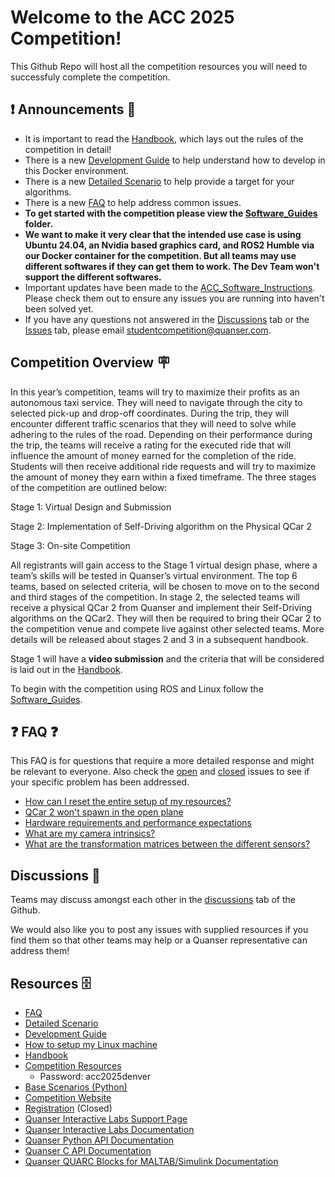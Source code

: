 # Welcome to the ACC 2025 Competition!

This Github Repo will host all the competition resources you will need to successfuly complete the competition.

## ❗ Announcements 🎤

- It is important to read the [Handbook](https://github.com/quanser/ACC-Competition-2025/tree/main/Handbook), which lays out the rules of the competition in detail!
- There is a new [Development Guide](https://github.com/quanser/ACC-Competition-2025/blob/main/Software_Guides/Development%20Guide.md) to help understand how to develop in this Docker environment.
- There is a new [Detailed Scenario](https://github.com/quanser/ACC-Competition-2025/blob/main/Detailed_Scenario.md) to help provide a target for your algorithms.
- There is a new [FAQ](https://github.com/quanser/ACC-Competition-2025/blob/main/Software_Guides/FAQ.md) to help address common issues.
- **To get started with the competition please view the [Software_Guides](https://github.com/quanser/ACC-Competition-2025/blob/main/Software_Guides/ACC%20Software%20Setup%20Instructions.md) folder.**
- **We want to make it very clear that the intended use case is using Ubuntu 24.04, an Nvidia based graphics card, and ROS2 Humble via our Docker container for the competition. But all teams may use different softwares if they can get them to work. The Dev Team won't support the different softwares.**
- Important updates have been made to the [ACC_Software_Instructions](https://github.com/quanser/ACC-Competition-2025/blob/main/Software_Guides/ACC%20Software%20Setup%20Instructions.md). Please check them out to ensure any issues you are running into haven't been solved yet.
- If you have any questions not answered in the [Discussions](https://github.com/quanser/ACC-Competition-2025/discussions) tab or the [Issues](https://github.com/quanser/ACC-Competition-2025/issues) tab, please email studentcompetition@quanser.com.

## Competition Overview 🪧

In this year’s competition, teams will try to maximize their profits as an autonomous taxi service. They will need to navigate through the city to selected pick-up and drop-off coordinates. During the trip, they will encounter different traffic scenarios that they will need to solve while adhering to the rules of the road. Depending on their performance during the trip, the teams will receive a rating for the executed ride that will influence the amount of money earned for the completion of the ride. Students will then receive additional ride requests and will try to maximize the amount of money they earn within a fixed timeframe.
The three stages of the competition are outlined below:

Stage 1: Virtual Design and Submission

Stage 2: Implementation of Self-Driving algorithm on the Physical QCar 2

Stage 3: On-site Competition  

All registrants will gain access to the Stage 1 virtual design phase, where a team’s skills will be tested in Quanser’s virtual environment. The top 6 teams, based on selected criteria, will be chosen to move on to the second and third stages of the competition.
In stage 2, the selected teams will receive a physical QCar 2 from Quanser and implement their Self-Driving algorithms on the  QCar2. They will then be required to bring their QCar 2 to the competition venue and compete live against other selected teams.
More details will be released about stages 2 and 3 in a subsequent handbook.

Stage 1 will have a **video submission** and the criteria that will be considered is laid out in the [Handbook](https://github.com/quanser/ACC-Competition-2025/tree/main/Handbook).

To begin with the competition using ROS and Linux follow the [Software_Guides](https://github.com/quanser/ACC-Competition-2025/blob/main/Software_Guides/ACC%20Software%20Setup%20Instructions.md).

## ❓ FAQ ❓

This FAQ is for questions that require a more detailed response and might be relevant to everyone. Also check the [open](https://github.com/quanser/ACC-Competition-2025/issues) and [closed](https://github.com/quanser/ACC-Competition-2025/issues?q=is%3Aissue%20state%3Aclosed) issues to see if your specific problem has been addressed.

- [How can I reset the entire setup of my resources?](https://github.com/quanser/ACC-Competition-2025/blob/main/Software_Guides/FAQ.md#how-can-i-reset-the-entire-setup-of-my-resources)
- [QCar 2 won't spawn in the open plane](https://github.com/quanser/ACC-Competition-2025/blob/main/Software_Guides/FAQ.md#how-can-i-reset-the-entire-setup-of-my-resources)
- [Hardware requirements and performance expectations](https://github.com/quanser/ACC-Competition-2025/blob/main/Software_Guides/FAQ.md#hardware-requirements-and-performance-expectations)
- [What are my camera intrinsics?](https://github.com/quanser/ACC-Competition-2025/blob/main/Software_Guides/FAQ.md#what-are-my-camera-intrinsics)
- [What are the transformation matrices between the different sensors?](http://github.com/quanser/ACC-Competition-2025/blob/main/Software_Guides/FAQ.md#what-are-the-transformation-matrices-between-the-different-sensors)

## Discussions 📣

Teams may discuss amongst each other in the [discussions](https://github.com/quanser/ACC-Competition-2025/discussions) tab of the Github.

We would also like you to post any issues with supplied resources if you find them so that other teams may help or a Quanser representative can address them!

## Resources 🗄️

- [FAQ](https://github.com/quanser/ACC-Competition-2025/blob/main/Software_Guides/FAQ.md)
- [Detailed Scenario](https://github.com/quanser/ACC-Competition-2025/blob/main/Detailed_Scenario.md)
- [Development Guide](https://github.com/quanser/ACC-Competition-2025/blob/main/Software_Guides/Development%20Guide.md)
- [How to setup my Linux machine](https://github.com/quanser/ACC-Competition-2025/blob/main/Software_Guides/ACC%20Software%20Setup%20Instructions.md)
- [Handbook](https://github.com/quanser/ACC-Competition-2025/tree/main/Handbook)
- [Competition Resources](https://quanserinc.box.com/s/g2690n3jwbhquwr8uqdz0b45m5wx945z)
  - Password: acc2025denver
- [Base Scenarios (Python)](https://github.com/quanser/ACC-Competition-2025/tree/main/Docker/virtual_qcar2/python/Base_Scenarios_Python)
- [Competition Website](https://www.quanser.com/winners/2025-american-control-conference-self-driving-car-student-competition/)
- [Registration](https://forms.office.com/Pages/ResponsePage.aspx?id=Avj7Fe66dkyl9OR6d9iruwqgKheKAv1Bg6C4zWQQj3BUOFlBR0lITDA3VU9NN0VDUUtPNFBVUTgxVi4u) (Closed)
- [Quanser Interactive Labs Support Page](https://portal.quanser.com/Support)
- [Quanser Interactive Labs Documentation](https://qlabs.quanserdocs.com/en/latest/ )
- [Quanser Python API Documentation](https://docs.quanser.com/quarc/documentation/python/index.html)
- [Quanser C API Documentation](https://docs.quanser.com/quarc/documentation/hardware_reference_c.html)
- [Quanser QUARC Blocks for MALTAB/Simulink Documentation](https://docs.quanser.com/quarc/documentation/quarc_block_categories.html)
